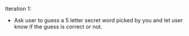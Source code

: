 Iteration 1:

- Ask user to guess a 5 letter secret word picked by you and let user know if the guess is correct or not.
